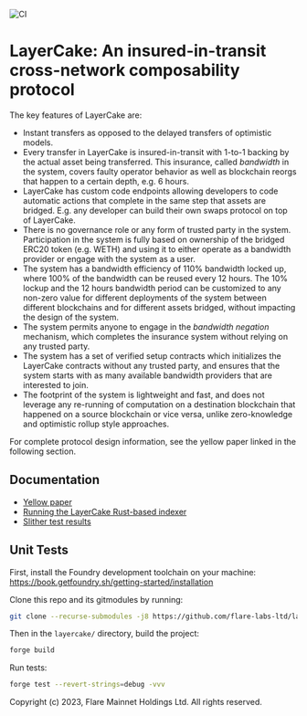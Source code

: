 ![CI](https://github.com/flare-labs-ltd/layercake/actions/workflows/layercake-unit-tests.yml/badge.svg)

# LayerCake: An insured-in-transit cross-network composability protocol

The key features of LayerCake are:
- Instant transfers as opposed to the delayed transfers of optimistic models.
- Every transfer in LayerCake is insured-in-transit with 1-to-1 backing by the actual asset being transferred. This insurance, called *bandwidth* in the system, covers faulty operator behavior as well as blockchain reorgs that happen to a certain depth, e.g. 6 hours.
- LayerCake has custom code endpoints allowing developers to code automatic actions that complete in the same step that assets are bridged. E.g. any developer can build their own swaps protocol on top of LayerCake.
- There is no governance role or any form of trusted party in the system. Participation in the system is fully based on ownership of the bridged ERC20 token (e.g. WETH) and using it to either operate as a bandwidth provider or engage with the system as a user.
- The system has a bandwidth efficiency of 110% bandwidth locked up, where 100% of the bandwidth can be reused every 12 hours. The 10% lockup and the 12 hours bandwidth period can be customized to any non-zero value for different deployments of the system between different blockchains and for different assets bridged, without impacting the design of the system.
- The system permits anyone to engage in the *bandwidth negation* mechanism, which completes the insurance system without relying on any trusted party.
- The system has a set of verified setup contracts which initializes the LayerCake contracts without any trusted party, and ensures that the system starts with as many available bandwidth providers that are interested to join.
- The footprint of the system is lightweight and fast, and does not leverage any re-running of computation on a destination blockchain that happened on a source blockchain or vice versa, unlike zero-knowledge and optimistic rollup style approaches.

For complete protocol design information, see the yellow paper linked in the following section.

## Documentation

- [Yellow paper](docs/yellow-paper.md)
- [Running the LayerCake Rust-based indexer](docs/indexer.md)
- [Slither test results](docs/slither.md)

## Unit Tests

First, install the Foundry development toolchain on your machine: https://book.getfoundry.sh/getting-started/installation

Clone this repo and its gitmodules by running:
```sh
git clone --recurse-submodules -j8 https://github.com/flare-labs-ltd/layercake.git
```

Then in the `layercake/` directory, build the project:
```sh
forge build
```
Run tests:
```sh
forge test --revert-strings=debug -vvv
```

Copyright (c) 2023, Flare Mainnet Holdings Ltd.
All rights reserved.

